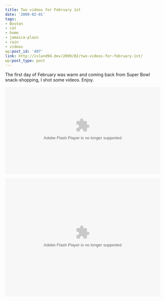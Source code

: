 ```yaml
---
title: Two videos for February 1st
date: '2009-02-01'
tags:
- Boston
- cat
- home
- jamaica-plain
- rain
- videos
wp:post_id: '407'
link: http://island94.dev/2009/02/two-videos-for-february-1st/
wp:post_type: post
---
```


<p>The first day of February was warm and coming back from Super Bowl snack-shopping, I shot some videos. Enjoy.</p> 
<p> <object width="500" height="281" data="http://www.flickr.com/apps/video/stewart.swf?v=67090" type="application/x-shockwave-flash"><param name="flashvars" value="intl_lang=en-us&amp;photo_secret=3fd505c20e&amp;photo_id=3244722013" /><param name="bgcolor" value="#000000" /><param name="allowFullScreen" value="true" /><param name="src" value="http://www.flickr.com/apps/video/stewart.swf?v=67090" /><param name="allowfullscreen" value="true" /></object></p>
<p><object width="500" height="380" data="http://www.flickr.com/apps/video/stewart.swf?v=67090" type="application/x-shockwave-flash"><param name="flashvars" value="intl_lang=en-us&amp;photo_secret=a50be40a71&amp;photo_id=3245587772" /><param name="bgcolor" value="#000000" /><param name="allowFullScreen" value="true" /><param name="src" value="http://www.flickr.com/apps/video/stewart.swf?v=67090" /><param name="allowfullscreen" value="true" /></object></p>

